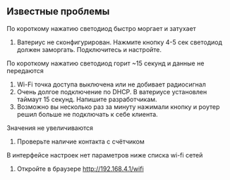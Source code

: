

## Известные проблемы 

По короткому нажатию светодиод быстро моргает и затухает
1. Ватериус не сконфигурирован. Нажмите кнопку 4-5 сек светодиод должен заморгать. Подключитесь и настройте.

По короткому нажатию светодиод горит ~15 секунд и данные не передаются
1. Wi-Fi точка доступа выключена или не добивает радиосигнал
2. Очень долгое подключение по DHCP. В ватериусе установлен таймаут 15 секунд. Напишите разработчикам.
3. Возможно вы несколько раз за минуту нажимали кнопку и роутер решил больше не подключать к себе клиента.

Значения не увеличиваются
1. Проверьте наличие контакта с счётчиком


В интерфейсе настроек нет параметров ниже списка wi-fi сетей
1. Откройте в браузере http://192.168.4.1/wifi



